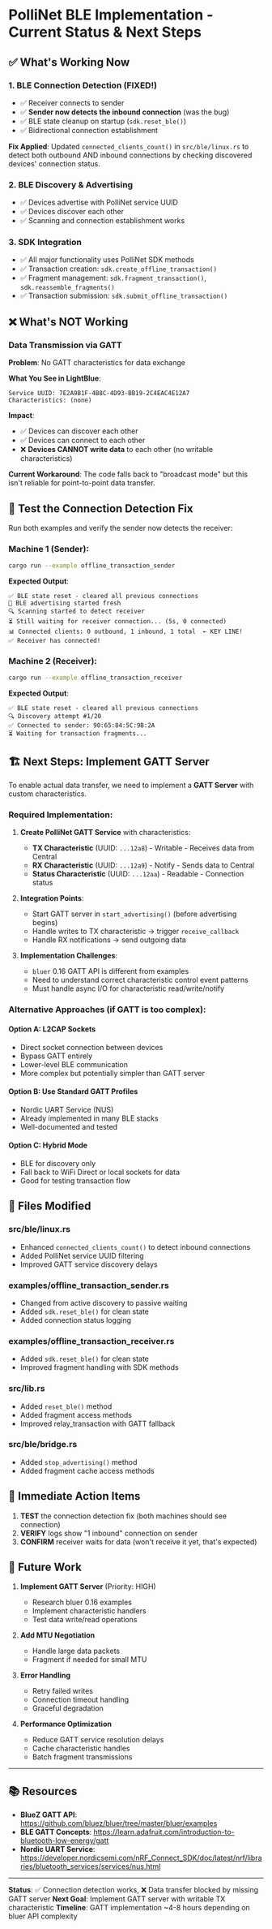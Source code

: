 # PolliNet BLE Implementation - Current Status & Next Steps

## ✅ **What's Working Now**

###  1. **BLE Connection Detection** (FIXED!)
- ✅ Receiver connects to sender
- ✅ **Sender now detects the inbound connection** (was the bug)
- ✅ BLE state cleanup on startup (`sdk.reset_ble()`)
- ✅ Bidirectional connection establishment

**Fix Applied**: Updated `connected_clients_count()` in `src/ble/linux.rs` to detect both outbound AND inbound connections by checking discovered devices' connection status.

### 2. **BLE Discovery & Advertising**
- ✅ Devices advertise with PolliNet service UUID
- ✅ Devices discover each other
- ✅ Scanning and connection establishment works

### 3. **SDK Integration**
- ✅ All major functionality uses PolliNet SDK methods
- ✅ Transaction creation: `sdk.create_offline_transaction()`
- ✅ Fragment management: `sdk.fragment_transaction()`, `sdk.reassemble_fragments()`
- ✅ Transaction submission: `sdk.submit_offline_transaction()`

## ❌ **What's NOT Working**

### **Data Transmission via GATT**
**Problem**: No GATT characteristics for data exchange

**What You See in LightBlue**:
```
Service UUID: 7E2A9B1F-4B8C-4D93-BB19-2C4EAC4E12A7
Characteristics: (none)
```

**Impact**:
- ✅ Devices can discover each other
- ✅ Devices can connect to each other  
- ❌ **Devices CANNOT write data** to each other (no writable characteristics)

**Current Workaround**: The code falls back to "broadcast mode" but this isn't reliable for point-to-point data transfer.

## 🧪 **Test the Connection Detection Fix**

Run both examples and verify the sender now detects the receiver:

### **Machine 1 (Sender)**:
```bash
cargo run --example offline_transaction_sender
```

**Expected Output**:
```
✅ BLE state reset - cleared all previous connections
📢 BLE advertising started fresh
🔍 Scanning started to detect receiver
⏳ Still waiting for receiver connection... (5s, 0 connected)
📊 Connected clients: 0 outbound, 1 inbound, 1 total  ← KEY LINE!
✅ Receiver has connected!
```

### **Machine 2 (Receiver)**:
```bash
cargo run --example offline_transaction_receiver
```

**Expected Output**:
```
✅ BLE state reset - cleared all previous connections
🔍 Discovery attempt #1/20
✅ Connected to sender: 90:65:84:5C:9B:2A
⏳ Waiting for transaction fragments...
```

## 🏗️ **Next Steps: Implement GATT Server**

To enable actual data transfer, we need to implement a **GATT Server** with custom characteristics.

### **Required Implementation**:

1. **Create PolliNet GATT Service** with characteristics:
   - **TX Characteristic** (UUID: `...12a8`) - Writable - Receives data from Central
   - **RX Characteristic** (UUID: `...12a9`) - Notify - Sends data to Central  
   - **Status Characteristic** (UUID: `...12aa`) - Readable - Connection status

2. **Integration Points**:
   - Start GATT server in `start_advertising()` (before advertising begins)
   - Handle writes to TX characteristic → trigger `receive_callback`
   - Handle RX notifications → send outgoing data

3. **Implementation Challenges**:
   - `bluer` 0.16 GATT API is different from examples
   - Need to understand correct characteristic control event patterns
   - Must handle async I/O for characteristic read/write/notify

### **Alternative Approaches** (if GATT is too complex):

#### **Option A: L2CAP Sockets**
- Direct socket connection between devices
- Bypass GATT entirely
- Lower-level BLE communication
- More complex but potentially simpler than GATT server

#### **Option B: Use Standard GATT Profiles**
- Nordic UART Service (NUS)
- Already implemented in many BLE stacks
- Well-documented and tested

#### **Option C: Hybrid Mode**
- BLE for discovery only
- Fall back to WiFi Direct or local sockets for data
- Good for testing transaction flow

## 📝 **Files Modified**

### **src/ble/linux.rs**
- Enhanced `connected_clients_count()` to detect inbound connections
- Added PolliNet service UUID filtering
- Improved GATT service discovery delays

### **examples/offline_transaction_sender.rs**
- Changed from active discovery to passive waiting
- Added `sdk.reset_ble()` for clean state
- Added connection status logging

### **examples/offline_transaction_receiver.rs**
- Added `sdk.reset_ble()` for clean state
- Improved fragment handling with SDK methods

### **src/lib.rs**
- Added `reset_ble()` method
- Added fragment access methods
- Improved relay_transaction with GATT fallback

### **src/ble/bridge.rs**
- Added `stop_advertising()` method
- Added fragment cache access methods

## 🎯 **Immediate Action Items**

1. **TEST** the connection detection fix (both machines should see connection)
2. **VERIFY** logs show "1 inbound" connection on sender
3. **CONFIRM** receiver waits for data (won't receive it yet, that's expected)

## 🔮 **Future Work**

1. **Implement GATT Server** (Priority: HIGH)
   - Research bluer 0.16 examples
   - Implement characteristic handlers
   - Test data write/read operations

2. **Add MTU Negotiation**
   - Handle large data packets
   - Fragment if needed for small MTU

3. **Error Handling**
   - Retry failed writes
   - Connection timeout handling
   - Graceful degradation

4. **Performance Optimization**
   - Reduce GATT service resolution delays
   - Cache characteristic handles
   - Batch fragment transmissions

---

## 📚 **Resources**

- **BlueZ GATT API**: https://github.com/bluez/bluer/tree/master/bluer/examples
- **BLE GATT Concepts**: https://learn.adafruit.com/introduction-to-bluetooth-low-energy/gatt
- **Nordic UART Service**: https://developer.nordicsemi.com/nRF_Connect_SDK/doc/latest/nrf/libraries/bluetooth_services/services/nus.html

---

**Status**: ✅ Connection detection works, ❌ Data transfer blocked by missing GATT server
**Next Goal**: Implement GATT server with writable TX characteristic
**Timeline**: GATT implementation ~4-8 hours depending on bluer API complexity


